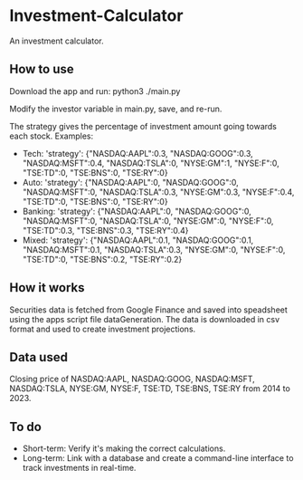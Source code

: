 # Investment-Calculator
An investment calculator.

## How to use
Download the app and run: python3 ./main.py

Modify the investor variable in main.py, save, and re-run.

The strategy gives the percentage of investment amount going towards each stock.
Examples:
- Tech: 'strategy': {"NASDAQ:AAPL":0.3, "NASDAQ:GOOG":0.3, "NASDAQ:MSFT":0.4, "NASDAQ:TSLA":0, "NYSE:GM":1, "NYSE:F":0, "TSE:TD":0, "TSE:BNS":0, "TSE:RY":0}
- Auto: 'strategy': {"NASDAQ:AAPL":0, "NASDAQ:GOOG":0, "NASDAQ:MSFT":0, "NASDAQ:TSLA":0.3, "NYSE:GM":0.3, "NYSE:F":0.4, "TSE:TD":0, "TSE:BNS":0, "TSE:RY":0}
- Banking: 'strategy': {"NASDAQ:AAPL":0, "NASDAQ:GOOG":0, "NASDAQ:MSFT":0, "NASDAQ:TSLA":0, "NYSE:GM":0, "NYSE:F":0, "TSE:TD":0.3, "TSE:BNS":0.3, "TSE:RY":0.4}
- Mixed: 'strategy': {"NASDAQ:AAPL":0.1, "NASDAQ:GOOG":0.1, "NASDAQ:MSFT":0.1, "NASDAQ:TSLA":0.3, "NYSE:GM":0, "NYSE:F":0, "TSE:TD":0, "TSE:BNS":0.2, "TSE:RY":0.2}

## How it works
Securities data is fetched from Google Finance and saved into speadsheet using the apps script file dataGeneration. The data is downloaded in csv format and used to create investment projections.

## Data used
Closing price of NASDAQ:AAPL, NASDAQ:GOOG, NASDAQ:MSFT, NASDAQ:TSLA, NYSE:GM, NYSE:F, TSE:TD, TSE:BNS, TSE:RY from 2014 to 2023.

## To do
- Short-term: Verify it's making the correct calculations.
- Long-term: Link with a database and create a command-line interface to track investments in real-time.

